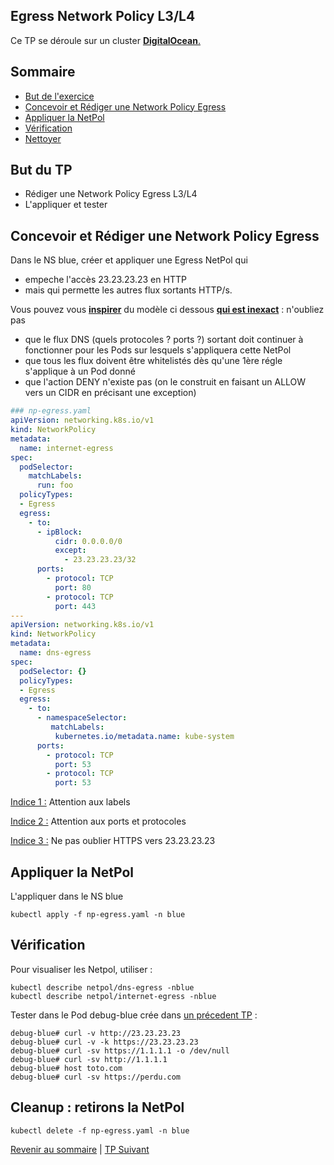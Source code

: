 ## Egress Network Policy L3/L4

Ce TP se déroule sur un cluster <ins>**DigitalOcean**<ins>.  

## Sommaire
  * [But de l'exercice](#but-de-lexercice)
  * [Concevoir et Rédiger une  Network Policy Egress](#concevoir-et-rédiger-une--network-policy-egress)
  * [Appliquer la NetPol](#appliquer-la-netpol)
  * [Vérification](#verification)
  * [Nettoyer](#nettoyer)


## But du TP
* Rédiger une  Network Policy Egress L3/L4
* L'appliquer et tester

## Concevoir et Rédiger une  Network Policy Egress

Dans le NS blue, créer et appliquer une Egress NetPol qui 
* empeche l'accès 23.23.23.23 en HTTP 
* mais qui permette les autres flux sortants HTTP/s.

Vous pouvez vous <ins>**inspirer**</ins> du modèle ci dessous <ins>**qui est inexact**</ins> : n'oubliez pas 
* que le flux DNS (quels protocoles ? ports ?) sortant doit continuer à fonctionner pour les Pods sur lesquels s'appliquera cette NetPol
* que tous les flux doivent être whitelistés dès qu'une 1ère régle s'applique à un Pod donné
* que l'action DENY n'existe pas (on le construit en faisant un ALLOW vers un CIDR en précisant une exception)

```yaml
### np-egress.yaml
apiVersion: networking.k8s.io/v1
kind: NetworkPolicy
metadata:
  name: internet-egress
spec:
  podSelector:
    matchLabels:
      run: foo
  policyTypes:
  - Egress
  egress:
    - to:
      - ipBlock:
          cidr: 0.0.0.0/0
          except:
            - 23.23.23.23/32
      ports:
        - protocol: TCP
          port: 80
        - protocol: TCP
          port: 443
---
apiVersion: networking.k8s.io/v1
kind: NetworkPolicy
metadata:
  name: dns-egress
spec:
  podSelector: {}
  policyTypes:
  - Egress
  egress:
    - to:
      - namespaceSelector:
         matchLabels:
          kubernetes.io/metadata.name: kube-system  
      ports:
        - protocol: TCP
          port: 53
        - protocol: TCP
          port: 53
```

<ins>Indice 1 :</ins> Attention aux labels

<ins>Indice 2 :</ins> Attention aux ports et protocoles

<ins>Indice 3 :</ins> Ne pas oublier HTTPS vers 23.23.23.23

## Appliquer la NetPol

L'appliquer dans le NS blue
```shell
kubectl apply -f np-egress.yaml -n blue
```

## Vérification

Pour visualiser les Netpol, utiliser :
```shell
kubectl describe netpol/dns-egress -nblue
kubectl describe netpol/internet-egress -nblue
```

Tester dans le Pod debug-blue crée dans [un précedent TP](https://github.com/srnfr/TP-CNI/blob/main/docs/TP05.md#d%C3%A9ploiement-du-pod-debug-blue-dans-le--ns-blue) :
```shell
debug-blue# curl -v http://23.23.23.23
debug-blue# curl -v -k https://23.23.23.23
debug-blue# curl -sv https://1.1.1.1 -o /dev/null
debug-blue# curl -sv http://1.1.1.1
debug-blue# host toto.com
debug-blue# curl -sv https://perdu.com
```


## Cleanup : retirons la NetPol
```shell
kubectl delete -f np-egress.yaml -n blue
```

[Revenir au sommaire](../README.md) | [TP Suivant](./TP09.md)
